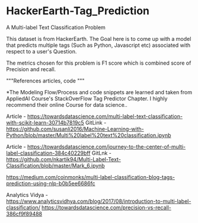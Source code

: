 # HackerEarth-Tag_Prediction
A Multi-label Text Classification Problem

This dataset is from HackerEarth. The Goal here is to come up with a model that predicts multiple tags (Such as Python, Javascript etc) associated with respect to a user's Question. 


The metrics chosen for this problem is F1 score which is combined score of Precision and recall.



"""References articles, code """

*The Modeling Flow/Process and code snippets are learned and taken from AppliedAI Course's StackOverFlow Tag Predictor Chapter. I highly recommend their online Course for data science..  

Article - https://towardsdatascience.com/multi-label-text-classification-with-scikit-learn-30714b7819c5
GitLink - https://github.com/susanli2016/Machine-Learning-with-Python/blob/master/Multi%20label%20text%20classification.ipynb

Article - https://towardsdatascience.com/journey-to-the-center-of-multi-label-classification-384c40229bff 
GitLnk  - https://github.com/nkartik94/Multi-Label-Text-Classification/blob/master/Mark_6.ipynb

https://medium.com/coinmonks/multi-label-classification-blog-tags-prediction-using-nlp-b0b5ee6686fc

Analytics Vidya - https://www.analyticsvidhya.com/blog/2017/08/introduction-to-multi-label-classification/
https://towardsdatascience.com/precision-vs-recall-386cf9f89488
